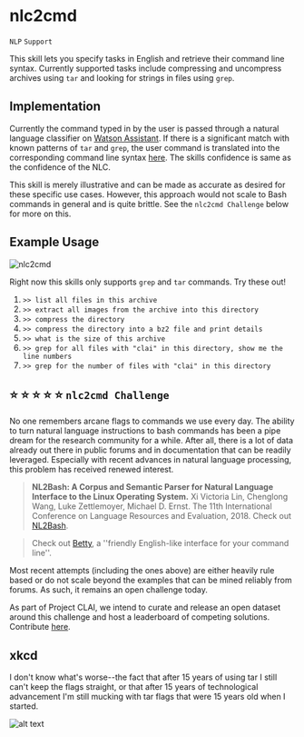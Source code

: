 # nlc2cmd

`NLP` `Support`

This skill lets you specify tasks in English and retrieve their command line syntax. Currently supported tasks include compressing and uncompress archives using `tar` and looking for strings in files using `grep`.

## Implementation

Currently the command typed in by the user is passed through a natural language classifier on 
[Watson Assistant](https://www.ibm.com/cloud/watson-assistant/). 
If there is a significant match with known patterns of `tar` and `grep`,
the user command is translated into the corresponding command line syntax [here](./wa_skills/).
The skills confidence is same as the confidence of the NLC.  

This skill is merely illustrative and can be made as accurate as desired for these
specific use cases. However, this approach would not scale to Bash commands
in general and is quite brittle. See the `nlc2cmd Challenge` below for more on this.

## Example Usage

![nlc2cmd](https://www.dropbox.com/s/ybuwyixqobjo8za/nlc2cmd.gif?raw=1)

Right now this skills only supports `grep` and `tar` commands. Try these out!

1. `>> list all files in this archive`
2. `>> extract all images from the archive into this directory`
3. `>> compress the directory`
4. `>> compress the directory into a bz2 file and print details`
5. `>> what is the size of this archive`
6. `>> grep for all files with "clai" in this directory, show me the line numbers`
7. `>> grep for the number of files with "clai" in this directory`

## :star: :star: :star: :star: :star: `nlc2cmd Challenge`

No one remembers arcane flags to commands we use every day.
The ability to turn natural language instructions to bash commands has been a pipe 
dream for the research community for a while. 
After all, there is a lot of data already out there in public forums and in documentation
that can be readily leveraged. 
Especially with recent advances in natural language processing, 
this problem has received renewed interest.

> **NL2Bash: A Corpus and Semantic Parser for Natural Language Interface to the Linux Operating System.**
Xi Victoria Lin, Chenglong Wang, Luke Zettlemoyer, Michael D. Ernst. 
The 11th International Conference on Language Resources and Evaluation, 2018.
Check out [NL2Bash](https://github.com/TellinaTool/nl2bash).

> Check out [Betty](https://github.com/pickhardt/betty), a ''friendly English-like interface for your command line''.

Most recent attempts (including the ones above) are either heavily rule based or 
do not scale beyond the examples that can be mined reliably from forums. 
As such, it remains an open challenge today.

As part of Project CLAI, we intend to curate and release an open dataset around this 
challenge and host a leaderboard of competing solutions. 
Contribute [here](https://forms.gle/MXWfGYCtiVDNfNdU8).

## xkcd
I don't know what's worse--the fact that after 15 years of using tar I still can't keep the flags straight, or that after 15 years of technological advancement I'm still mucking with tar flags that were 15 years old when I started.  

![alt text](https://imgs.xkcd.com/comics/tar.png "I don't know what's worse--the fact that after 15 years of using tar I still can't keep the flags straight, or that after 15 years of technological advancement I'm still mucking with tar flags that were 15 years old when I started.")
